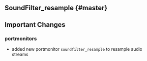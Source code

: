 SoundFilter_resample {#master}
-------------------------

## Important Changes

### portmonitors

* added new portmonitor `soundfilter_resample` to resample audio streams


